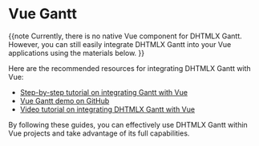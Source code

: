 Vue Gantt
==================

{{note Currently, there is no native Vue component for DHTMLX Gantt. 
However, you can still easily integrate DHTMLX Gantt into your Vue applications using the materials below. }}

Here are the recommended resources for integrating DHTMLX Gantt with Vue:

- [Step-by-step tutorial on integrating Gantt with Vue](desktop/howtostart_vue.md)
- [Vue Gantt demo on GitHub](https://github.com/DHTMLX/vue-gantt-demo)
- [Video tutorial on integrating DHTMLX Gantt with Vue](https://www.youtube.com/watch?v=IgoXvVSerkE&t=10s)

By following these guides, you can effectively use DHTMLX Gantt within Vue projects and take advantage of its full capabilities.